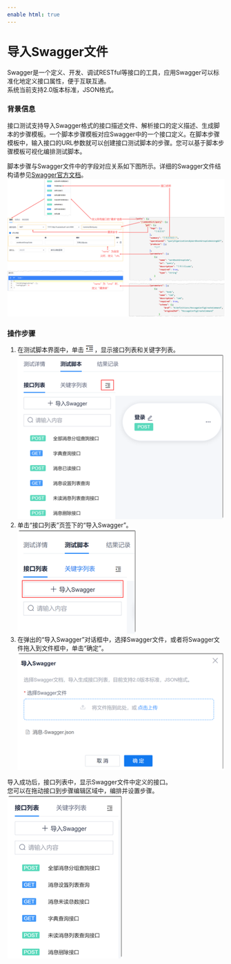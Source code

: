 ```yaml
---
enable html: true
---
```

# 导入Swagger文件

Swagger是一个定义、开发、调试RESTful等接口的工具，应用Swagger可以标准化地定义接口属性，便于互联互通。               
系统当前支持2.0版本标准，JSON格式。

### 背景信息
接口测试支持导入Swagger格式的接口描述文件、解析接口的定义描述、生成脚本的步骤模板。一个脚本步骤模板对应Swagger中的一个接口定义。在脚本步骤模板中，输入接口的URL参数就可以创建接口测试脚本的步骤。您可以基于脚本步骤模板可视化编排测试脚本。

脚本步骤与Swagger文件中的字段对应关系如下图所示。详细的Swagger文件结构请参见[Swagger官方文档](https://swagger.io/docs/specification/2-0/basic-structure/)。                   
<img src="fig/测试-swagger-01.png" style="zoom:50%">

### 操作步骤
1. 在测试脚本界面中，单击![](fig/展开-01.png)，显示接口列表和关键字列表。                        
     <img src="fig/测试-接口-05.png" style="zoom:50%">                              
2. 单击“接口列表”页签下的“导入Swagger”。                         
    <img src="fig/测试-接口-swagger.png" style="zoom:50%">                            
3. 在弹出的“导入Swagger”对话框中，选择Swagger文件，或者将Swagger文件拖入到文件框中，单击“确定”。                                    
    <img src="fig/测试-接口-swagger-02.png" style="zoom:50%">                
    
导入成功后，接口列表中，显示Swagger文件中定义的接口。                      
您可以在拖动接口到步骤编辑区域中，编排并设置步骤。       
<img src="fig/测试-接口-swagger03.png" style="zoom:50%">
